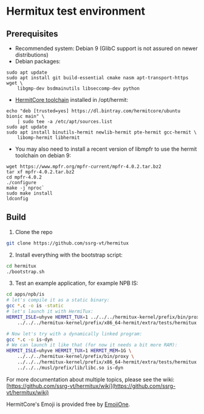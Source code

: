 # Hermitux test environment

## Prerequisites
  - Recommended system: Debian 9 (GlibC support is not assured on newer
	distributions)
  - Debian packages:
```
sudo apt update
sudo apt install git build-essential cmake nasm apt-transport-https wget \
	libgmp-dev bsdmainutils libseccomp-dev python
```
  - [HermitCore	toolchain](https://github.com/RWTH-OS/HermitCore#hermitcore-cross-toolchain)
	installed in /opt/hermit:

```
echo "deb [trusted=yes] https://dl.bintray.com/hermitcore/ubuntu bionic main" \
	| sudo tee -a /etc/apt/sources.list
sudo apt update
sudo apt install binutils-hermit newlib-hermit pte-hermit gcc-hermit \
	libomp-hermit libhermit
```
  - You may also need to install a recent version of libmpfr to use the hermit
	toolchain on debian 9:

```
wget https://www.mpfr.org/mpfr-current/mpfr-4.0.2.tar.bz2
tar xf mpfr-4.0.2.tar.bz2
cd mpfr-4.0.2
./configure
make -j`nproc`
sudo make install
ldconfig
```

## Build

1. Clone the repo
```bash
git clone https://github.com/ssrg-vt/hermitux
```

2. Install everything with the bootstrap script:

```bash
cd hermitux
./bootstrap.sh
```

3. Test an example application, for example NPB IS:
```bash
cd apps/npb/is
# let's compile it as a static binary:
gcc *.c -o is -static
# let's launch it with HermiTux:
HERMIT_ISLE=uhyve HERMIT_TUX=1 ../../../hermitux-kernel/prefix/bin/proxy \
	../../../hermitux-kernel/prefix/x86_64-hermit/extra/tests/hermitux is

# Now let's try with a dynamically linked program:
gcc *.c -o is-dyn
# We can launch it like that (for now it needs a bit more RAM):
HERMIT_ISLE=uhyve HERMIT_TUX=1 HERMIT_MEM=1G \
	../../../hermitux-kernel/prefix/bin/proxy \
	../../../hermitux-kernel/prefix/x86_64-hermit/extra/tests/hermitux \
	../../../musl/prefix/lib/libc.so is-dyn
```

For more documentation about multiple topics, please see the wiki:
[https://github.com/ssrg-vt/hermitux/wiki](https://github.com/ssrg-vt/hermitux/wiki)

HermitCore's Emoji is provided free by [EmojiOne](https://www.emojione.com/).
